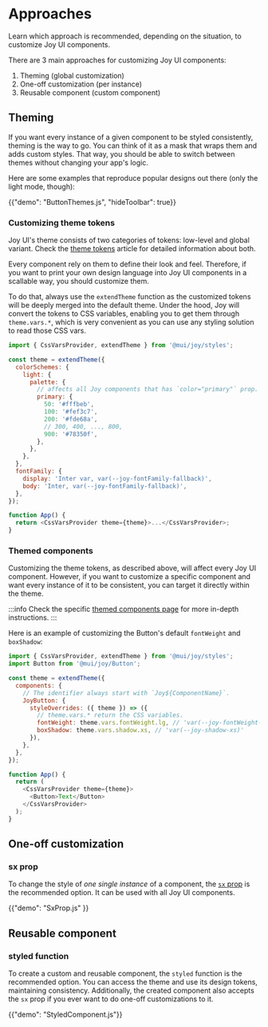 # Approaches

<p class="description">Learn which approach is recommended, depending on the situation, to customize Joy UI components.</p>

<!-- The purpose of this page is to give the overall customization alternatives to developers without providing too much details -->
<!-- Some examples and demos are provided to give the sense of what it looks like and then lead each part to another page for more technical details and more examples -->

There are 3 main approaches for customizing Joy UI components:

1. Theming (global customization)
2. One-off customization (per instance)
3. Reusable component (custom component)

## Theming

If you want every instance of a given component to be styled consistently, theming is the way to go. You can think of it as a mask that wraps them and adds custom styles. That way, you should be able to switch between themes without changing your app's logic.

Here are some examples that reproduce popular designs out there (only the light mode, though):

{{"demo": "ButtonThemes.js", "hideToolbar": true}}

### Customizing theme tokens

Joy UI's theme consists of two categories of tokens: low-level and global variant. Check the [theme tokens](/joy-ui/customization/theme-tokens/) article for detailed information about both.

Every component rely on them to define their look and feel. Therefore, if you want to print your own design language into Joy UI components in a scallable way, you should customize them.

To do that, always use the `extendTheme` function as the customized tokens will be deeply merged into the default theme. Under the hood, Joy will convert the tokens to CSS variables, enabling you to get them through `theme.vars.*`, which is very convenient as you can use any styling solution to read those CSS vars.

```js
import { CssVarsProvider, extendTheme } from '@mui/joy/styles';

const theme = extendTheme({
  colorSchemes: {
    light: {
      palette: {
        // affects all Joy components that has `color="primary"` prop.
        primary: {
          50: '#fffbeb',
          100: '#fef3c7',
          200: '#fde68a',
          // 300, 400, ..., 800,
          900: '#78350f',
        },
      },
    },
  },
  fontFamily: {
    display: 'Inter var, var(--joy-fontFamily-fallback)',
    body: 'Inter, var(--joy-fontFamily-fallback)',
  },
});

function App() {
  return <CssVarsProvider theme={theme}>...</CssVarsProvider>;
}
```

### Themed components

Customizing the theme tokens, as described above, will affect every Joy UI component. However, if you want to customize a specific component and want every instance of it to be consistent, you can target it directly within the theme.

:::info Check the specific [themed components page](/joy-ui/customization/themed-components/) for more in-depth instructions. :::

Here is an example of customizing the Button's default `fontWeight` and `boxShadow`:

```js
import { CssVarsProvider, extendTheme } from '@mui/joy/styles';
import Button from '@mui/joy/Button';

const theme = extendTheme({
  components: {
    // The identifier always start with `Joy${ComponentName}`.
    JoyButton: {
      styleOverrides: ({ theme }) => ({
        // theme.vars.* return the CSS variables.
        fontWeight: theme.vars.fontWeight.lg, // 'var(--joy-fontWeight-lg)'
        boxShadow: theme.vars.shadow.xs, // 'var(--joy-shadow-xs)'
      }),
    },
  },
});

function App() {
  return (
    <CssVarsProvider theme={theme}>
      <Button>Text</Button>
    </CssVarsProvider>
  );
}
```

## One-off customization

### sx prop

To change the style of _one single instance_ of a component, the [`sx` prop](/system/basics/#the-sx-prop) is the recommended option. It can be used with all Joy UI components.

{{"demo": "SxProp.js" }}

## Reusable component

### styled function

To create a custom and reusable component, the `styled` function is the recommended option. You can access the theme and use its design tokens, maintaining consistency. Additionally, the created component also accepts the `sx` prop if you ever want to do one-off customizations to it.

{{"demo": "StyledComponent.js"}}
